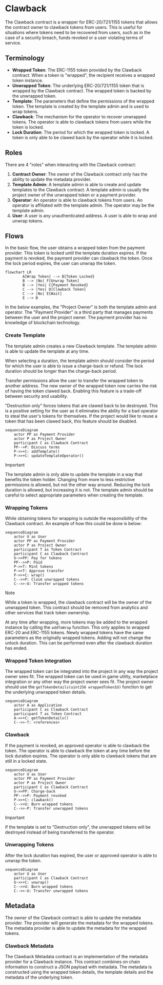 # Clawback

The Clawback contract is a wrapper for ERC-20/721/1155 tokens that allows the contract owner to clawback tokens from users. This is useful for situations where tokens need to be recovered from users, such as in the case of a security breach, funds revoked or a user violating terms of service.

## Terminology

- **Wrapped Token**: The ERC-1155 token provided by the Clawback contract. When a token is "wrapped", the recipient receives a wrapped token instance.
- **Unwrapped Token**: The underlying ERC-20/721/1155 token that is wrapped by the Clawback contract. The wrapped token is backed by the unwrapped token.
- **Template**: The parameters that define the permissions of the wrapped token. The template is created by the template admin and is used to wrap tokens.
- **Clawback**: The mechanism for the operator to recover unwrapped tokens. The operator is able to clawback tokens from users while the token is locked.
- **Lock Duration**: The period for which the wrapped token is locked. A token is only able to be clawed back by the operator while it is locked.

## Roles

There are 4 "roles" when interacting with the Clawback contract:

1. **Contract Owner**: The owner of the Clawback contract only has the ability to update the metadata provider.
2. **Template Admin**: A template admin is able to create and update templates to the Clawback contract. A template admin is usually the project owner of the unwrapped token or a payment provider.
3. **Operator**: An operator is able to clawback tokens from users. An operator is affiliated with the template admin. The operator may be the template admin.
4. **User**: A user is any unauthenticated address. A user is able to wrap and unwrap tokens.

## Flows

In the basic flow, the user obtains a wrapped token from the payment provider. This token is locked until the template duration expires. If the payment is revoked, the payment provider can clawback the token. Once the lock period expires, the user can unwrap the token.

```mermaid
flowchart LR
		A[Wrap Token] --> B{Token Locked}
		B --> |No| F[Unwrap Token]
		B --> |Yes| C{Payment Revoked}
		C --> |Yes| D[Clawback Token]
		C --> |No| E[Wait]
		E --> B
```

In the below examples, the "Project Owner" is both the template admin and operator. The "Payment Provider" is a third party that manages payments between the user and the project owner. The payment provider has no knowledge of blockchain technology.

### Create Template

The template admin creates a new Clawback template. The template admin is able to update the template at any time.

When selecting a duration, the template admin should consider the period for which the user is able to issue a charge-back or refund. The lock duration should be longer than the charge-back period.

Transfer permissions allow the user to transfer the wrapped token to another address. The new owner of the wrapped token now carries the risk of having the token clawed back. Enabling this feature is a trade-off between security and usability.

"Destruction only" forces tokens that are clawed back to be destroyed. This is a positive setting for the user as it eliminates the ability for a bad operator to steal the user's tokens for themselves. If the project would like to reuse a token that has been clawed back, this feature should be disabled.

```mermaid
sequenceDiagram
	actor PP as Payment Provider
	actor P as Project Owner
	participant C as Clawback Contract
	PP-->P: Discuss terms
	P->>+C: addTemplate()
	P->>+C: updateTemplateOperator()
```

> [!IMPORTANT]
> The template admin is only able to update the template in a way that benefits the token holder. Changing from more to less restrictive permissions is allowed, but not the other way around. Reducing the lock duration is allowed, but increasing it is not. The template admin should be careful to select appropriate parameters when creating the template.

### Wrapping Tokens

While obtaining tokens for wrapping is outside the responsibility of the Clawback contract. An example of how this could be done is below:

```mermaid
sequenceDiagram
	actor U as User
	actor PP as Payment Provider
	actor P as Project Owner
	participant T as Token Contract
	participant C as Clawback Contract
	U->>PP: Pay for tokens
	PP-->>P: Paid
	P->>T: Mint tokens
	P->>T: Approve transfer
	P->>+C: wrap()
	C-->>P: Claim unwrapped tokens
	C-->>-U: Transfer wrapped tokens
```

> [!NOTE]
> While a token is wrapped, the clawback contract will be the owner of the unwrapped token. This contract should be removed from analytics and other services that track token ownership.

At any time after wrapping, more tokens may be added to the wrapped instance by calling the `addToWrap` function. This only applies to wrapped ERC-20 and ERC-1155 tokens. Newly wrapped tokens have the same parameters as the originally wrapped tokens. Adding will not change the unlock duration. This can be performed even after the clawback duration has ended.

### Wrapped Token Integration

The wrapped token can be integrated into the project in any way the project owner sees fit. The wrapped token can be used in game utility, marketplace integration or any other way the project owner sees fit. The project owner should use the `getTokenDetails(uint256 wrappedTokenId)` function to get the underlying unwrapped token details.

```mermaid
sequenceDiagram
	actor A as Application
	participant C as Clawback Contract
	participant T as Token Contract
	A->>+C: getTokenDetails()
	C-->>-T: <references>
```

### Clawback

If the payment is revoked, an approved operator is able to clawback the token. The operator is able to clawback the token at any time before the lock duration expires. The operator is only able to clawback tokens that are still in a locked state.

```mermaid
sequenceDiagram
	actor U as User
	actor PP as Payment Provider
	actor P as Project Owner
	participant C as Clawback Contract
	U->>PP: Charge-back
	PP-->>P: Payment revoked
	P->>+C: clawback()
	C-->>U: Burn wrapped tokens
	C-->>-P: Transfer unwrapped tokens
```

> [!IMPORTANT]
> If the template is set to "Destruction only", the unwrapped tokens will be destroyed instead of being transferred to the operator.

### Unwrapping Tokens

After the lock duration has expired, the user or approved operator is able to unwrap the token.

```mermaid
sequenceDiagram
	actor U as User
	participant C as Clawback Contract
	U->>+C: unwrap()
	C-->>U: Burn wrapped tokens
	C-->>-U: Transfer unwrapped tokens
```

## Metadata

The owner of the Clawback contract is able to update the metadata provider. The provider will generate the metadata for the wrapped tokens. The metadata provider is able to update the metadata for the wrapped tokens.

### Clawback Metadata

The Clawback Metadata contract is an implementation of the metadata provider for a Clawback instance. This contract combines on chain information to construct a JSON payload with metadata. The metadata is constructed using the wrapped token details, the template details and the metadata of the underlying token.
